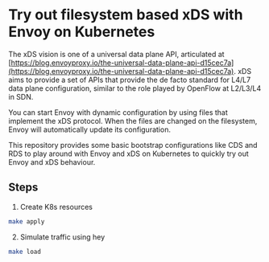 # Try out filesystem based xDS with Envoy on Kubernetes
The xDS vision is one of a universal data plane API, articulated at
[https://blog.envoyproxy.io/the-universal-data-plane-api-d15cec7a](https://blog.envoyproxy.io/the-universal-data-plane-api-d15cec7a).
xDS aims to provide a set of APIs that provide the de facto standard for L4/L7
data plane configuration, similar to the role played by OpenFlow at L2/L3/L4 in
SDN.

You can start Envoy with dynamic configuration by using files that implement the xDS protocol. When the files are changed on the filesystem, Envoy will automatically update its configuration.

This repository provides some basic bootstrap configurations like CDS and RDS to play around with Envoy and xDS on Kubernetes to quickly try out Envoy and xDS behaviour.

## Steps
1. Create K8s resources
```sh
make apply
```

2. Simulate traffic using hey
```sh
make load
```